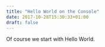 ```yaml
---
title: "Hello World on the Console"
date: 2017-10-28T15:30:33+01:00
draft: false
---
```


Of course we start with Hello World.
